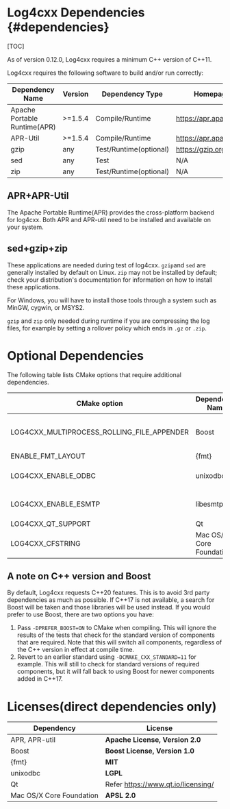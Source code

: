 Log4cxx Dependencies {#dependencies}
===
<!--
 Note: License header cannot be first, as doxygen does not generate
 cleanly if it before the '==='
-->
<!--
 Licensed to the Apache Software Foundation (ASF) under one or more
 contributor license agreements.  See the NOTICE file distributed with
 this work for additional information regarding copyright ownership.
 The ASF licenses this file to You under the Apache License, Version 2.0
 (the "License"); you may not use this file except in compliance with
 the License.  You may obtain a copy of the License at

	http://www.apache.org/licenses/LICENSE-2.0

 Unless required by applicable law or agreed to in writing, software
 distributed under the License is distributed on an "AS IS" BASIS,
 WITHOUT WARRANTIES OR CONDITIONS OF ANY KIND, either express or implied.
 See the License for the specific language governing permissions and
 limitations under the License.
-->
[TOC]

As of version 0.12.0, Log4cxx requires a minimum C++ version of C++11.

Log4cxx requires the following software to build and/or run correctly:

|Dependency Name|Version|Dependency Type|Homepage|
|---------------|-------|---------------|--------|
|Apache Portable Runtime(APR)|>=1.5.4|Compile/Runtime|https://apr.apache.org
|APR-Util       |>=1.5.4|Compile/Runtime|https://apr.apache.org
|gzip           |any    |Test/Runtime(optional)|https://gzip.org
|sed            |any    |Test|N/A
|zip            |any    |Test/Runtime(optional)|N/A

## APR+APR-Util

The Apache Portable Runtime(APR) provides the cross-platform backend for log4cxx.
Both APR and APR-util need to be installed and available on your system.

## sed+gzip+zip

These applications are needed during test of log4cxx.  `gzip`and `sed` are generally installed
by default on Linux.  `zip` may not be installed by default; check your distribution's
documentation for information on how to install these applications.

For Windows, you will have to install those tools through a system such as
MinGW, cygwin, or MSYS2.

`gzip` and `zip` only needed during runtime if you are compressing the log
files, for example by setting a rollover policy which ends in `.gz` or `.zip`.

# Optional Dependencies

The following table lists CMake options that require additional dependencies.

|CMake option   |Dependency Name|Version| Dependency Type | Homepage|
|---------------|---------------| :---: |---------------|--------|
|LOG4CXX_MULTIPROCESS_ROLLING_FILE_APPENDER |Boost | any   | Compile/runtime. Not required if your compiler supports C++17 | https://boost.org
|ENABLE_FMT_LAYOUT | {fmt}    | 9+     | Compile/runtime | https://github.com/fmtlib/fmt
|LOG4CXX_ENABLE_ODBC | unixodbc    | any     | Compile/runtime (not on Windows) | https://www.unixodbc.org/
|LOG4CXX_ENABLE_ESMTP | libesmtp    | any     | Compile/runtime (not on Windows) |
|LOG4CXX_QT_SUPPORT |Qt    | 5     | Compile/runtime | https://www.qt.io/download
|LOG4CXX_CFSTRING | Mac OS/X Core Foundation    | any     | Compile/runtime | https://developer.apple.com/documentation/corefoundation

## A note on C++ version and Boost

By default, Log4cxx requests C++20 features.  This is to
avoid 3rd party dependencies as much as possible.  If C++17 is not
available, a search for Boost will be taken and those libraries will be used
instead.  If you would prefer to use Boost, there are two options you have:

1. Pass `-DPREFER_BOOST=ON` to CMake when compiling.  This will ignore the
 results of the tests that check for the standard version of components that
 are required.  Note that this will switch all components, regardless of the
 C++ version in effect at compile time.
2. Revert to an earlier standard using `-DCMAKE_CXX_STANDARD=11` for example.
 This will still to check for standard versions of required components, but
 it will fall back to using Boost for newer components added in C++17.

# Licenses(direct dependencies only)

| Dependency | License |
|------------|---------|
| APR, APR-util | **Apache License, Version 2.0** |
| Boost | **Boost License, Version 1.0** |
| {fmt} | **MIT** |
| unixodbc | **LGPL** |
| Qt | Refer https://www.qt.io/licensing/ |
| Mac OS/X Core Foundation | **APSL 2.0** |
